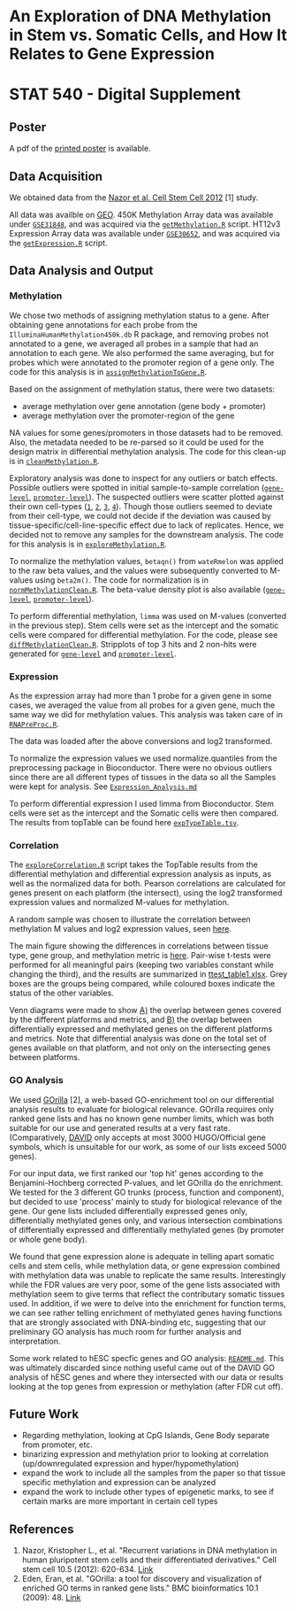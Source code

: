 An Exploration of DNA Methylation in Stem vs. Somatic Cells, and How It Relates to Gene Expression
====================================
STAT 540 - Digital Supplement
====================================

Poster
---------
A pdf of the [printed poster](poster/gsat540_v2.pdf) is available.

Data Acquisition
---------------------
We obtained data from the [Nazor et al. Cell Stem Cell 2012](http://www.ncbi.nlm.nih.gov/pubmed/22560082) [1] study.  

All data was availble on [GEO](http://www.ncbi.nlm.nih.gov/geo/). 450K Methylation Array data was available under [`GSE31848`](http://www.ncbi.nlm.nih.gov/geo/query/acc.cgi?acc=GSE31848), and was acquired via the [`getMethylation.R`](dataAcquisition/getMethylation.R) script. HT12v3 Expression Array data was available under [`GSE30652`](http://www.ncbi.nlm.nih.gov/geo/query/acc.cgi?acc=GSE30652), and was acquired via the [`getExpression.R`](dataAcquisition/getExpression.R) script.

Data Analysis and Output
----------------------------

### Methylation
We chose two methods of assigning methylation status to a gene. After obtaining gene annotations for each probe from the `IlluminaHumanMethylation450k.db` R package, and removing probes not annotated to a gene, we averaged all probes in a sample that had an annotation to each gene. We also performed the same averaging, but for probes which were annotated to the promoter region of a gene only. The code for this analysis is in [`assignMethylationToGene.R`](methylation/assignMethylationToGene.R).

Based on the assignment of methylation status, there were two datasets:
* average methylation over gene annotation (gene body + promoter)
* average methylation over the promoter-region of the gene

NA values for some genes/promoters in those datasets had to be removed. Also, the metadata needed to be re-parsed so it could be used for the design matrix in differential methylation analysis. The code for this clean-up is in [`cleanMethylation.R`](methylation/cleanMethylation.R). 

Exploratory analysis was done to inspect for any outliers or batch effects. Possible outliers were spotted in initial sample-to-sample correlation ([`gene-level`](plots/methyl-1-explore/cor-gene-before-norm.pdf), [`promoter-level`](plots/methyl-1-explore/cor-promoter-before-norm.pdf)). The suspected outliers were scatter plotted against their own cell-types ([`1`](plots/methyl-1-explore/outlier-es-gene.pdf), [`2`](plots/methyl-1-explore/outlier-es-promoter.pdf), [`3`](plots/methyl-1-explore/outlier-ips-gene.pdf), [`4`](plots/methyl-1-explore/outlier-ips-promoter.pdf)). Though those outliers seemed to deviate from their cell-type, we could not decide if the deviation was caused by tissue-specific/cell-line-specific effect due to lack of replicates. Hence, we decided not to remove any samples for the downstream analysis. The code for this analysis is in [`exploreMethylation.R`](methylation/exploreMethylation.R). 

To normalize the methylation values, `betaqn()` from `wateRmelon` was applied to the raw beta values, and the values were subsequently converted to M-values using `beta2m()`. The code for normalization is in [`normMethylationClean.R`](methylation/normMethylationClean.R). The beta-value density plot is also available ([`gene-level`](plots/methyl-2-norm-w-outlier/beta-density-gene-both-norm-clean.pdf), [`promoter-level`](plots/methyl-2-norm-w-outlier/beta-density-promoter-both-norm-clean.pdf)).

To perform differential methylation, `limma` was used on M-values (converted in the previous step). Stem cells were set as the intercept and the somatic cells were compared for differential methylation. For the code, please see [`diffMethylationClean.R`](methylation/diffMethylationClean.R). Stripplots of top 3 hits and 2 non-hits were generated for [`gene-level`](plots/methyl-4-diff-strip-w-outlier/strip-gene-top-3-bot-2-w-outlier.pdf) and [`promoter-level`](plots/methyl-4-diff-strip-w-outlier/strip-promoter-top-3-bot-2-w-outlier.pdf).


### Expression
As the expression array had more than 1 probe for a given gene in some cases, we averaged the value from all probes for a given gene, much the same way we did for methylation values. This analysis was taken care of in [`RNAPreProc.R`](expression/RNAPreProc.R).

The data was loaded after the above conversions and log2 transformed. 

To normalize the expression values we used normalize.quantiles from the preprocessing package in Bioconductor. There were no obvious outliers since there are all different types of tissues in the data so all the Samples were kept for analysis. See [`Expression_Analysis.md`](expression/Expression_Analysis.md)

To perform differential expression I used limma from Bioconductor. Stem cells were set as the intercept and the Somatic cells were then compared. The results from topTable can be found here [`expTypeTable.tsv`](expression/expTypeTable.tsv). 



### Correlation
The [`exploreCorrelation.R`](correlation/exploreCorrelation.R) script takes the TopTable results from the differential methylation and differential expression analysis as inputs, as well as the normalized data for both. Pearson correlations are calculated for genes present on each platform (the intersect), using the log2 transformed expression values and normalized M-values for methylation.

A random sample was chosen to illustrate the correlation between methylation M values and log2 expression values, seen [here](plots/example_correlation.pdf). 

The main figure showing the differences in correlations between tissue type, gene group, and methylation metric is [here](plots/correlations_by_cell_group_CpG2.pdf). Pair-wise t-tests were performed for all meaningful pairs (keeping two variables constant while changing the third), and the results are summarized in [ttest_table1.xlsx](correlation/ttest_table1.xlsx). Grey boxes are the groups being compared, while coloured boxes indicate the status of the other variables.

Venn diagrams were made to show [A)](plots/gene_overlap_venn.pdf) the overlap between genes covered by the different platforms and metrics, and [B)](plots/differential_gene_overlap_venn.pdf) the overlap between differentially expressed and methylated genes on the different platforms and metrics. Note that differential analysis was done on the total set of genes available on that platform, and not only on the intersecting genes between platforms.


### GO Analysis

We used [GOrilla](http://www.biomedcentral.com/1471-2105/10/48) [2], a web-based GO-enrichment tool on our differential analysis results to evaluate for biological relevance. GOrilla requires only ranked gene lists and has no known gene number limits, which was both suitable for our use and generated results at a very fast rate. (Comparatively, [DAVID](http://david.abcc.ncifcrf.gov/) only accepts at most 3000 HUGO/Official gene symbols, which is unsuitable for our work, as some of our lists exceed 5000 genes).

For our input data, we first ranked our 'top hit' genes according to the Benjamini-Hochberg corrected P-values, and let GOrilla do the enrichment. We tested for the 3 different GO trunks (process, function and component), but decided to use 'process' mainly to study for biological relevance of the gene. Our gene lists included differentially expressed genes only, differentially methylated genes only, and various intersection combinations of differentially expressed and differentially methylated genes (by promoter or whole gene body).

We found that gene expression alone is adequate in telling apart somatic cells and stem cells, while methylation data, or gene expression combined with methylation data was unable to replicate the same results. Interestingly while the FDR values are very poor, some of the gene lists associated with methylation seem to give terms that reflect the contributary somatic tissues used. In addition, if we were to delve into the enrichment for function terms, we can see rather telling enrichment of methylated genes having functions that are strongly associated with DNA-binding etc, suggesting that our preliminary GO analysis has much room for further analysis and interpretation.

Some work related to hESC specfic genes and GO analysis: [`README.md`](goEnrichment/README.md). This was ultimately discarded since nothing useful came out of the DAVID GO analysis of hESC genes and where they intersected with our data or results looking at the top genes from expression or methylation (after FDR cut off).



Future Work
-------------
- Regarding methylation, looking at CpG Islands, Gene Body separate from promoter, etc.
- binarizing expression and methylation prior to looking at correlation (up/downregulated expression and hyper/hypomethylation) 
- expand the work to include all the samples from the paper so that tissue specific methylation and expression can be analyzed
- expand the work to include other types of epigenetic marks, to see if certain marks are more important in certain cell types


References
-------------

1. Nazor, Kristopher L., et al. "Recurrent variations in DNA methylation in human pluripotent stem cells and their differentiated derivatives." Cell stem cell 10.5 (2012): 620-634. [Link](http://www.ncbi.nlm.nih.gov/pubmed/22560082)
2. Eden, Eran, et al. "GOrilla: a tool for discovery and visualization of enriched GO terms in ranked gene lists." BMC bioinformatics 10.1 (2009): 48. [Link](http://www.biomedcentral.com/1471-2105/10/48)